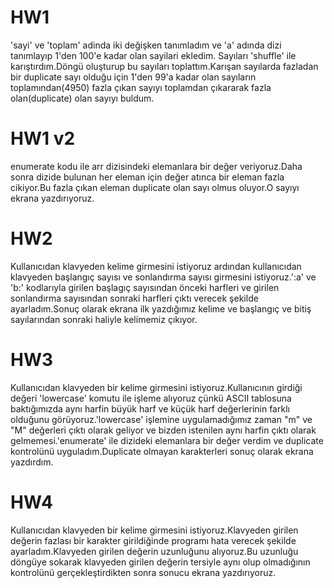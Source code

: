 # HW1
'sayi' ve 'toplam' adinda iki değişken tanımladım ve 'a' adında dizi tanımlayıp 1'den 100'e kadar olan sayilari ekledim. Sayıları 'shuffle' ile karıştırdım.Döngü oluşturup bu sayıları toplattım.Karışan sayılarda fazladan bir duplicate sayı olduğu için 1'den 99'a kadar olan sayıların toplamından(4950) fazla çıkan sayıyı toplamdan çıkararak fazla olan(duplicate) olan sayıyı buldum.
# HW1 v2
enumerate kodu ile arr dizisindeki elemanlara bir değer veriyoruz.Daha sonra dizide bulunan her eleman için değer atınca bir eleman fazla cikiyor.Bu fazla çıkan eleman duplicate olan sayı olmus oluyor.O sayıyı ekrana yazdırıyoruz.
# HW2
Kullanıcıdan klavyeden kelime girmesini istiyoruz ardından kullanıcıdan klavyeden başlangıç sayısı ve sonlandırma sayısı girmesini istiyoruz.':a' ve 'b:' kodlarıyla girilen başlagıç sayısından önceki harfleri ve girilen sonlandırma sayısından sonraki harfleri çıktı verecek şekilde ayarladım.Sonuç olarak ekrana ilk yazdığımız kelime ve başlangıç ve bitiş sayılarından sonraki haliyle kelimemiz çıkıyor.
# HW3
Kullanıcıdan klavyeden bir kelime girmesini istiyoruz.Kullanıcının girdiği değeri 'lowercase' komutu ile işleme alıyoruz çünkü ASCII tablosuna baktığımızda aynı harfin büyük harf ve küçük harf değerlerinin farklı olduğunu görüyoruz.'lowercase' işlemine uygulamadığımız zaman "m" ve "M" değerleri çıktı olarak geliyor ve bizden istenilen aynı harfin çıktı olarak gelmemesi.'enumerate' ile dizideki elemanlara bir değer verdim ve duplicate kontrolünü uyguladım.Duplicate olmayan karakterleri sonuç olarak ekrana yazdırdım.
# HW4
Kullanıcıdan klavyeden bir kelime girmesini istiyoruz.Klavyeden girilen değerin fazlası bir karakter girildiğinde programı hata verecek şekilde ayarladım.Klavyeden girilen değerin uzunluğunu alıyoruz.Bu uzunluğu döngüye sokarak klavyeden girilen değerin tersiyle aynı olup olmadığının kontrolünü gerçekleştirdikten sonra sonucu ekrana yazdırıyoruz.
